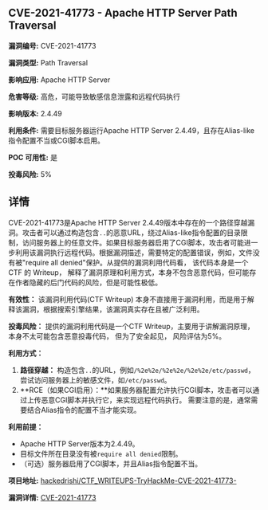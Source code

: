 ## CVE-2021-41773 - Apache HTTP Server Path Traversal

**漏洞编号:** CVE-2021-41773

**漏洞类型:** Path Traversal

**影响应用:** Apache HTTP Server

**危害等级:** 高危，可能导致敏感信息泄露和远程代码执行

**影响版本:** 2.4.49

**利用条件:** 需要目标服务器运行Apache HTTP Server 2.4.49，且存在Alias-like指令配置不当或CGI脚本启用。

**POC 可用性:** 是

**投毒风险:** 5%

## 详情

CVE-2021-41773是Apache HTTP Server 2.4.49版本中存在的一个路径穿越漏洞。攻击者可以通过构造包含`..`的恶意URL，绕过Alias-like指令配置的目录限制，访问服务器上的任意文件。如果目标服务器启用了CGI脚本，攻击者可能进一步利用该漏洞执行远程代码。根据漏洞描述，需要特定的配置错误，例如，文件没有被"require all denied"保护。从提供的漏洞利用代码看， 该代码本身是一个 CTF 的 Writeup， 解释了漏洞原理和利用方式，本身不包含恶意代码，但可能存在作者隐藏的后门代码的风险，但是可能性极低。

**有效性：**
该漏洞利用代码(CTF Writeup) 本身不直接用于漏洞利用，而是用于解释该漏洞，根据搜索引擎结果，该漏洞真实存在且被广泛利用。

**投毒风险：**
提供的漏洞利用代码是一个CTF Writeup，主要用于讲解漏洞原理，本身不太可能包含恶意投毒代码， 但为了安全起见， 风险评估为5%。

**利用方式：**
1.  **路径穿越：** 构造包含`..`的URL，例如`/%2e%2e/%2e%2e/%2e%2e/etc/passwd`，尝试访问服务器上的敏感文件，如`/etc/passwd`。
2.  **RCE（如果CGI启用）：**如果服务器配置允许执行CGI脚本，攻击者可以通过上传恶意CGI脚本并执行它，来实现远程代码执行。 需要注意的是，通常需要结合Alias指令的配置不当才能实现。

**利用前提：**
*   Apache HTTP Server版本为2.4.49。
*   目标文件所在目录没有被`require all denied`限制。
*   （可选）服务器启用了CGI脚本，并且Alias指令配置不当。

**项目地址:** [hackedrishi/CTF_WRITEUPS-TryHackMe-CVE-2021-41773-](https://github.com/hackedrishi/CTF_WRITEUPS-TryHackMe-CVE-2021-41773-)

**漏洞详情:** [CVE-2021-41773](https://nvd.nist.gov/vuln/detail/CVE-2021-41773)